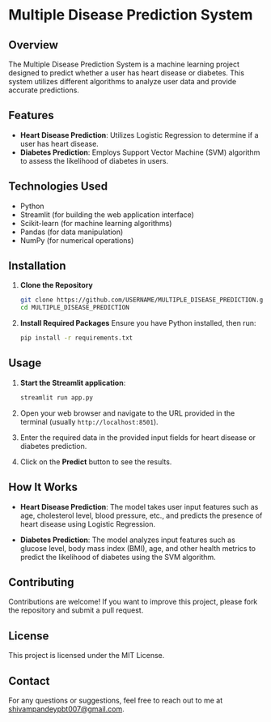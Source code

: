 # Multiple Disease Prediction System

## Overview

The Multiple Disease Prediction System is a machine learning project designed to predict whether a user has heart disease or diabetes. This system utilizes different algorithms to analyze user data and provide accurate predictions.

## Features

- **Heart Disease Prediction**: Utilizes Logistic Regression to determine if a user has heart disease.
- **Diabetes Prediction**: Employs Support Vector Machine (SVM) algorithm to assess the likelihood of diabetes in users.

## Technologies Used

- Python
- Streamlit (for building the web application interface)
- Scikit-learn (for machine learning algorithms)
- Pandas (for data manipulation)
- NumPy (for numerical operations)

## Installation

1. **Clone the Repository**
   ```bash
   git clone https://github.com/USERNAME/MULTIPLE_DISEASE_PREDICTION.git
   cd MULTIPLE_DISEASE_PREDICTION
   ```

2. **Install Required Packages**
   Ensure you have Python installed, then run:
   ```bash
   pip install -r requirements.txt
   ```

## Usage

1. **Start the Streamlit application**:
   ```bash
   streamlit run app.py
   ```

2. Open your web browser and navigate to the URL provided in the terminal (usually `http://localhost:8501`).

3. Enter the required data in the provided input fields for heart disease or diabetes prediction.

4. Click on the **Predict** button to see the results.

## How It Works

- **Heart Disease Prediction**: The model takes user input features such as age, cholesterol level, blood pressure, etc., and predicts the presence of heart disease using Logistic Regression.

- **Diabetes Prediction**: The model analyzes input features such as glucose level, body mass index (BMI), age, and other health metrics to predict the likelihood of diabetes using the SVM algorithm.

## Contributing

Contributions are welcome! If you want to improve this project, please fork the repository and submit a pull request.

## License

This project is licensed under the MIT License.

## Contact

For any questions or suggestions, feel free to reach out to me at [shivampandeypbt007@gmail.com](mailto:shivampandeypbt007@gmail.com).
